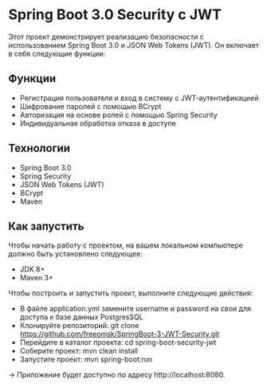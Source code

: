 # Spring Boot 3.0 Security с JWT
Этот проект демонстрирует реализацию безопасности с использованием Spring Boot 3.0 и JSON Web Tokens (JWT). Он включает в себя следующие функции:

## Функции
* Регистрация пользователя и вход в систему с JWT-аутентификацией
* Шифрование паролей с помощью BCrypt
* Авторизация на основе ролей с помощью Spring Security
* Индивидуальная обработка отказа в доступе

## Технологии
* Spring Boot 3.0
* Spring Security
* JSON Web Tokens (JWT)
* BCrypt
* Maven

## Как запустить
Чтобы начать работу с проектом, на вашем локальном компьютере должно быть установлено следующее:

* JDK 8+
* Maven 3+

Чтобы построить и запустить проект, выполните следующие действия:

* В файле application.yml замените username и password на свои для доступа к базе данных PostgresSQL  
* Клонируйте репозиторий: git clone https://github.com/freeomsk/SpringBoot-3-JWT-Security.git
* Перейдите в каталог проекта: cd spring-boot-security-jwt
* Соберите проект: mvn clean install
* Запустите проект: mvn spring-boot:run

-> Приложение будет доступно по адресу http://localhost:8080.